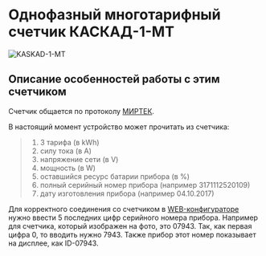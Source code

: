 # Однофазный многотарифный счетчик КАСКАД-1-МТ

<img src="https://raw.githubusercontent.com/slacky1965/electricity_meter_ble/main/doc/electricity_meters/kaskad_1_mt/kaskad_1_mt.jpg" alt="KASKAD-1-MT">

## Описание особенностей работы с этим счетчиком

Счетчик общается по протоколу [МИРТЕК](https://github.com/slacky1965/electricity_meter_ble/raw/main/doc/electricity_meters/kaskad_1_mt/Star_104_304_1.20.doc).

В настоящий момент устройство может прочитать из счетчика:

> 1. 3 тарифа (в kWh)
> 2. силу тока (в A)
> 3. напряжение сети (в V)
> 4. мощность (в W)
> 5. оставшийся ресурс батарии прибора (в %)
> 6. полный серийный номер прибора (например 3171112520109)
> 7. дату изготовления прибора (например 04.10.2017)

Для корректного соединения со счетчиком в [WEB-конфигураторе](https://slacky1965.github.io/ble_utils/ElectricityMeterConfig.html) нужно ввести 5 последних цифр серийного номера прибора. Например для счетчика, который изображен на фото, это 07943. Так, как первая цифра 0, то вводить нужно 7943. Также прибор этот номер показывает на дисплее, как ID-07943.

